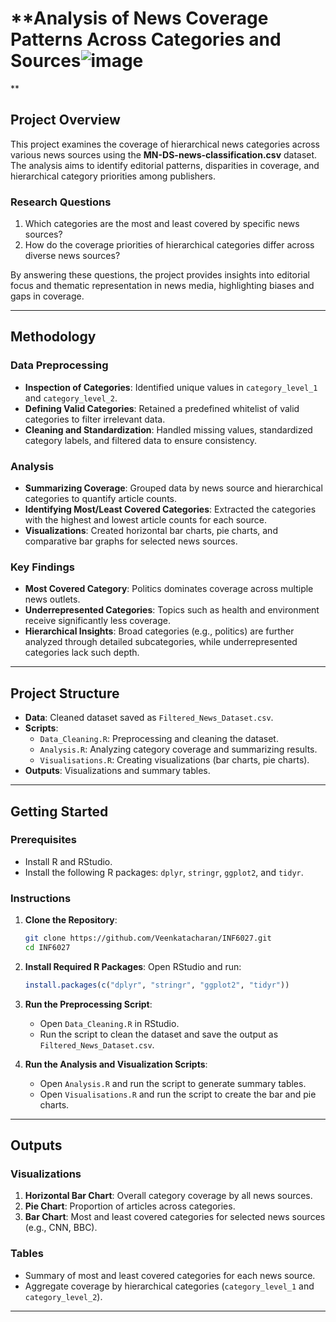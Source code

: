 
# **Analysis of News Coverage Patterns Across Categories and Sources![image](https://github.com/user-attachments/assets/5a1afa42-0036-46d3-a1e9-58122c669b39)
**

## **Project Overview**
This project examines the coverage of hierarchical news categories across various news sources using the **MN-DS-news-classification.csv** dataset. The analysis aims to identify editorial patterns, disparities in coverage, and hierarchical category priorities among publishers.

### **Research Questions**
1. Which categories are the most and least covered by specific news sources?
2. How do the coverage priorities of hierarchical categories differ across diverse news sources?

By answering these questions, the project provides insights into editorial focus and thematic representation in news media, highlighting biases and gaps in coverage.

---

## **Methodology**
### **Data Preprocessing**
- **Inspection of Categories**: Identified unique values in `category_level_1` and `category_level_2`.
- **Defining Valid Categories**: Retained a predefined whitelist of valid categories to filter irrelevant data.
- **Cleaning and Standardization**: Handled missing values, standardized category labels, and filtered data to ensure consistency.

### **Analysis**
- **Summarizing Coverage**: Grouped data by news source and hierarchical categories to quantify article counts.
- **Identifying Most/Least Covered Categories**: Extracted the categories with the highest and lowest article counts for each source.
- **Visualizations**: Created horizontal bar charts, pie charts, and comparative bar graphs for selected news sources.

### **Key Findings**
- **Most Covered Category**: Politics dominates coverage across multiple news outlets.
- **Underrepresented Categories**: Topics such as health and environment receive significantly less coverage.
- **Hierarchical Insights**: Broad categories (e.g., politics) are further analyzed through detailed subcategories, while underrepresented categories lack such depth.

---

## **Project Structure**
- **Data**: Cleaned dataset saved as `Filtered_News_Dataset.csv`.
- **Scripts**:
  - `Data_Cleaning.R`: Preprocessing and cleaning the dataset.
  - `Analysis.R`: Analyzing category coverage and summarizing results.
  - `Visualisations.R`: Creating visualizations (bar charts, pie charts).
- **Outputs**: Visualizations and summary tables.

---

## **Getting Started**

### **Prerequisites**
- Install R and RStudio.
- Install the following R packages: `dplyr`, `stringr`, `ggplot2`, and `tidyr`.

### **Instructions**
1. **Clone the Repository**:
   ```bash
   git clone https://github.com/Veenkatacharan/INF6027.git
   cd INF6027
   ```

2. **Install Required R Packages**:
   Open RStudio and run:
   ```R
   install.packages(c("dplyr", "stringr", "ggplot2", "tidyr"))
   ```

3. **Run the Preprocessing Script**:
   - Open `Data_Cleaning.R` in RStudio.
   - Run the script to clean the dataset and save the output as `Filtered_News_Dataset.csv`.

4. **Run the Analysis and Visualization Scripts**:
   - Open `Analysis.R` and run the script to generate summary tables.
   - Open `Visualisations.R` and run the script to create the bar and pie charts.

---

## **Outputs**
### **Visualizations**
1. **Horizontal Bar Chart**: Overall category coverage by all news sources.
2. **Pie Chart**: Proportion of articles across categories.
3. **Bar Chart**: Most and least covered categories for selected news sources (e.g., CNN, BBC).

### **Tables**
- Summary of most and least covered categories for each news source.
- Aggregate coverage by hierarchical categories (`category_level_1` and `category_level_2`).

---
